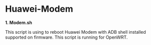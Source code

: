# Huawei-Modem

<B>1. Modem.sh</B>

This script is using to reboot Huawei Modem with ADB shell installed supported on firmware. This script is running for OpenWRT.

